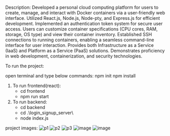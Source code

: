 Description:
Developed a personal cloud computing platform for users to create, manage, and interact with Docker containers via a user-friendly web interface.
Utilized React.js, Node.js, Node-pty, and Express.js for efficient development.
Implemented an authentication token system for secure user access.
Users can customize container specifications (CPU cores, RAM, storage, OS type) and view their container inventory.
Established SSH connections to running containers, enabling a seamless command-line interface for user interaction.
Provides both Infrastructure as a Service (IaaS) and Platform as a Service (PaaS) solutions.
Demonstrates proficiency in web development, containerization, and security technologies.

To run the project:

open terminal and type below commands:
npm init
npm install

1. To run frontend(react):
   - cd frontend
   - npm run start
2. To run backend:
   - cd backend
   - cd .\login_signup_server\
   - node index.js


project images:
![p1](https://github.com/Malaysanghvi17/VM-orchestration-platform/assets/127402092/3de509ba-e812-4bdd-9707-23388718db01)
![p2](https://github.com/Malaysanghvi17/VM-orchestration-platform/assets/127402092/dd103d19-100f-401f-a98b-9c25f0570492)
![p3](https://github.com/Malaysanghvi17/VM-orchestration-platform/assets/127402092/ecb889c2-b91f-4782-8442-8f0ec5bd5eed)
![image](https://github.com/Malaysanghvi17/Cloud-based-VM-Infrastructure-provider-platform/assets/127402092/1f90baef-ad25-442c-a89d-5e642eafb9d2)
![image](https://github.com/Malaysanghvi17/Cloud-based-VM-Infrastructure-provider-platform/assets/127402092/8209e15d-6d5a-43bc-b1aa-7775f997b72d)


